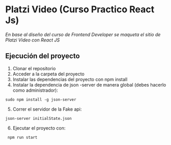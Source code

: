# Platzi Video (Curso Practico React Js)

_En base al diseño del curso de Frontend Developer se maqueta el sitio de Platzi Video con React JS_

## Ejecución del proyecto

1. Clonar el repositorio
2. Acceder a la carpeta del proyecto
3. Instalar las dependencias del proyecto con npm install
4. Instalar la dependencia de json -server de manera global (debes hacerlo como administrador): 
```
sudo npm install -g json-server
```
5. Correr el servidor de la Fake api:
```
json-server initialState.json
```
6. Ejecutar el proyecto con:
```
 npm run start
 ```


